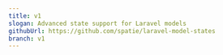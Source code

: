 ```yaml
---
title: v1
slogan: Advanced state support for Laravel models
githubUrl: https://github.com/spatie/laravel-model-states
branch: v1
---
```

